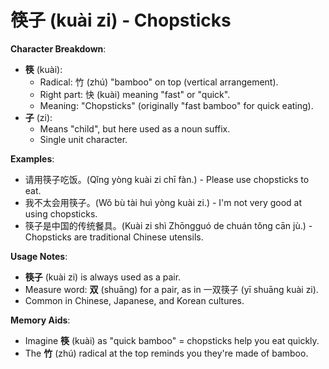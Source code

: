 # **筷子 (kuài zi) - Chopsticks**

**Character Breakdown**:  
- **筷** (kuài):
  - Radical: 竹 (zhú) "bamboo" on top (vertical arrangement).
  - Right part: 快 (kuài) meaning "fast" or "quick".
  - Meaning: "Chopsticks" (originally "fast bamboo" for quick eating).  
- **子** (zi):
  - Means "child", but here used as a noun suffix.
  - Single unit character.

**Examples**:  
- 请用筷子吃饭。(Qǐng yòng kuài zi chī fàn.) - Please use chopsticks to eat.  
- 我不太会用筷子。(Wǒ bù tài huì yòng kuài zi.) - I'm not very good at using chopsticks.  
- 筷子是中国的传统餐具。(Kuài zi shì Zhōngguó de chuán tǒng cān jù.) - Chopsticks are traditional Chinese utensils.

**Usage Notes**:  
- **筷子** (kuài zi) is always used as a pair.  
- Measure word: **双** (shuāng) for a pair, as in 一双筷子 (yī shuāng kuài zi).  
- Common in Chinese, Japanese, and Korean cultures.

**Memory Aids**:  
- Imagine **筷** (kuài) as "quick bamboo" = chopsticks help you eat quickly.  
- The **竹** (zhú) radical at the top reminds you they're made of bamboo.